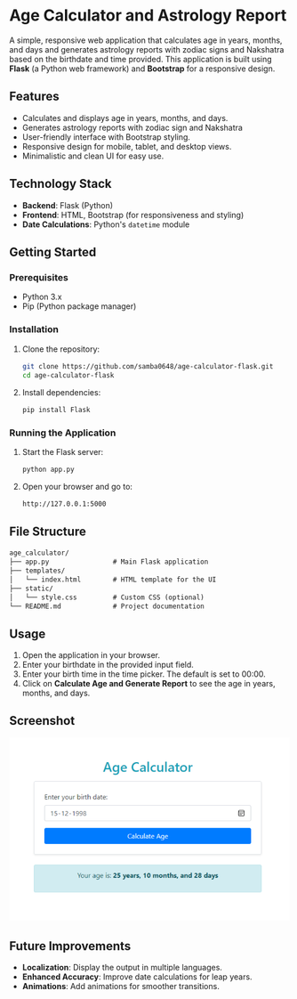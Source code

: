 # Age Calculator and Astrology Report

A simple, responsive web application that calculates age in years, months, and days and generates astrology reports with zodiac signs and Nakshatra based on the birthdate and time provided. This application is built using **Flask** (a Python web framework) and **Bootstrap** for a responsive design.

## Features

- Calculates and displays age in years, months, and days.
- Generates astrology reports with zodiac sign and Nakshatra
- User-friendly interface with Bootstrap styling.
- Responsive design for mobile, tablet, and desktop views.
- Minimalistic and clean UI for easy use.

## Technology Stack

- **Backend**: Flask (Python)
- **Frontend**: HTML, Bootstrap (for responsiveness and styling)
- **Date Calculations**: Python's `datetime` module

## Getting Started

### Prerequisites

- Python 3.x
- Pip (Python package manager)

### Installation

1. Clone the repository:

   ```bash
   git clone https://github.com/samba0648/age-calculator-flask.git
   cd age-calculator-flask
   ```

2. Install dependencies:

   ```bash
   pip install Flask
   ```

### Running the Application

1. Start the Flask server:
   ```bash
   python app.py
   ```

2. Open your browser and go to:

   ```
   http://127.0.0.1:5000
   ```

## File Structure

```
age_calculator/
├── app.py                # Main Flask application
├── templates/
│   └── index.html        # HTML template for the UI
├── static/
│   └── style.css         # Custom CSS (optional)
└── README.md             # Project documentation
```

## Usage

1. Open the application in your browser.
2. Enter your birthdate in the provided input field.
3. Enter your birth time in the time picker. The default is set to 00:00.
4. Click on **Calculate Age and Generate Report** to see the age in years, months, and days.

## Screenshot

![Output](image.png)

## Future Improvements

- **Localization**: Display the output in multiple languages.
- **Enhanced Accuracy**: Improve date calculations for leap years.
- **Animations**: Add animations for smoother transitions.